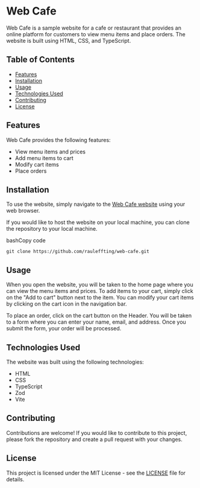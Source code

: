 Web Cafe
========

Web Cafe is a sample website for a cafe or restaurant that provides an online platform for customers to view menu items and place orders. The website is built using HTML, CSS, and TypeScript.

Table of Contents
-----------------

*   [Features](#features)
*   [Installation](#installation)
*   [Usage](#usage)
*   [Technologies Used](#technologies-used)
*   [Contributing](#contributing)
*   [License](#license)

Features
--------

Web Cafe provides the following features:

*   View menu items and prices
*   Add menu items to cart
*   Modify cart items
*   Place orders

Installation
------------

To use the website, simply navigate to the [Web Cafe website](https://rauleffting.github.io/web-cafe/) using your web browser.

If you would like to host the website on your local machine, you can clone the repository to your local machine.

bashCopy code

`git clone https://github.com/rauleffting/web-cafe.git`

Usage
-----

When you open the website, you will be taken to the home page where you can view the menu items and prices. To add items to your cart, simply click on the "Add to cart" button next to the item. You can modify your cart items by clicking on the cart icon in the navigation bar.

To place an order, click on the cart button on the Header. You will be taken to a form where you can enter your name, email, and address. Once you submit the form, your order will be processed.


Technologies Used
-----------------

The website was built using the following technologies:

*   HTML
*   CSS
*   TypeScript
*   Zod
*   Vite

Contributing
------------

Contributions are welcome! If you would like to contribute to this project, please fork the repository and create a pull request with your changes.

License
-------

This project is licensed under the MIT License - see the [LICENSE](LICENSE) file for details.
